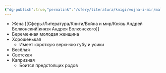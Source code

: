 ```yaml
---
{"dg-publish":true,"permalink":"/sfery/literatura/knigi/vojna-i-mir/malenkaya-knyaginya-liza-bolkonskaya/","tags":["book"]}
---
```


- Жена [[Сферы/Литература/Книги/Война и мир/Князь Андрей Болконский\|князя Андрея Болконского]]
- Беременная молодая женщина 
- Хорошенькая 
	- Имеет короткую верхнюю губу и усики
- Весёлая 
- Светская
- Капризная 
	- Боится предстоящих родов 